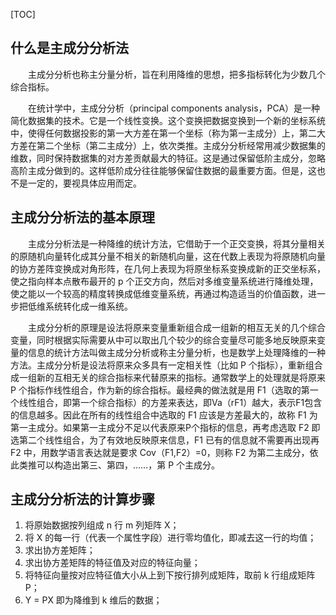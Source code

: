 [TOC]

## 什么是主成分分析法

　　主成分分析也称主分量分析，旨在利用降维的思想，把多指标转化为少数几个综合指标。

　　在统计学中，主成分分析（principal components analysis，PCA）是一种简化数据集的技术。它是一个线性变换。这个变换把数据变换到一个新的坐标系统中，使得任何数据投影的第一大方差在第一个坐标（称为第一主成分）上，第二大方差在第二个坐标（第二主成分）上，依次类推。主成分分析经常用减少数据集的维数，同时保持数据集的对方差贡献最大的特征。这是通过保留低阶主成分，忽略高阶主成分做到的。这样低阶成分往往能够保留住数据的最重要方面。但是，这也不是一定的，要视具体应用而定。

## 主成分分析法的基本原理

　　主成分分析法是一种降维的统计方法，它借助于一个正交变换，将其分量相关的原随机向量转化成其分量不相关的新随机向量，这在代数上表现为将原随机向量的协方差阵变换成对角形阵，在几何上表现为将原坐标系变换成新的正交坐标系，使之指向样本点散布最开的 p 个正交方向，然后对多维变量系统进行降维处理，使之能以一个较高的精度转换成低维变量系统，再通过构造适当的价值函数，进一步把低维系统转化成一维系统。

　　主成分分析的原理是设法将原来变量重新组合成一组新的相互无关的几个综合变量，同时根据实际需要从中可以取出几个较少的综合变量尽可能多地反映原来变量的信息的统计方法叫做主成分分析或称主分量分析，也是数学上处理降维的一种方法。主成分分析是设法将原来众多具有一定相关性（比如 P 个指标），重新组合成一组新的互相无关的综合指标来代替原来的指标。通常数学上的处理就是将原来 P 个指标作线性组合，作为新的综合指标。最经典的做法就是用 F1（选取的第一个线性组合，即第一个综合指标）的方差来表达，即Va（rF1）越大，表示F1包含的信息越多。因此在所有的线性组合中选取的 F1 应该是方差最大的，故称 F1 为第一主成分。如果第一主成分不足以代表原来P个指标的信息，再考虑选取 F2 即选第二个线性组合，为了有效地反映原来信息，F1 已有的信息就不需要再出现再 F2 中，用数学语言表达就是要求 Cov（F1,F2）=0，则称 F2 为第二主成分，依此类推可以构造出第三、第四，……，第 P 个主成分。

## 主成分分析法的计算步骤

1. 将原始数据按列组成 n 行 m 列矩阵 X；
2. 将 X 的每一行（代表一个属性字段）进行零均值化，即减去这一行的均值；
3. 求出协方差矩阵；
4. 求出协方差矩阵的特征值及对应的特征向量；
5. 将特征向量按对应特征值大小从上到下按行排列成矩阵，取前 k 行组成矩阵 P；
6. Y = PX 即为降维到 k 维后的数据；
